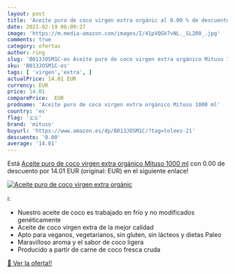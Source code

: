 ```yaml
---
layout: post
title: 'Aceite puro de coco virgen extra orgánic al 0.00 % de descuento'
date: 2021-02-19 06:09:27
image: 'https://m.media-amazon.com/images/I/41pVQGk7vNL._SL200_.jpg'
comments: true
category: ofertas
author: ring
slug: 'B013JOSM1C-es Aceite puro de coco virgen extra orgánico Mituso 1000 ml'
sku: 'B013JOSM1C-es'
tags: [ 'virgen','extra', ]
actualPrice: 14.01 EUR
currency: EUR
price: 14.01
comparePrice:  EUR
prodname: 'Aceite puro de coco virgen extra orgánico Mituso 1000 ml'
country: 'es'
flag: '🇪🇸'
brand: 'mituso'
buyurl: 'https://www.amazon.es/dp/B013JOSM1C/?tag=tolees-21'
descuento: '0.00'
average: '14.01'
---
```


Está [Aceite puro de coco virgen extra orgánico Mituso 1000 ml](https://www.amazon.es/dp/B013JOSM1C/?tag=tolees-21) con 0.00 de descuento por 14.01 EUR (original:  EUR) en el siguiente enlace!

[![Aceite puro de coco virgen extra orgánic](https://m.media-amazon.com/images/I/41pVQGk7vNL._SL200_.jpg)](https://www.amazon.es/dp/B013JOSM1C/?tag=tolees-21)

ℹ️:

- Nuestro aceite de coco es trabajado en frío y no modificados genéticamente
- Aceite de coco virgen extra de la mejor calidad
- Apto para veganos, vegetarianos, sin gluten, sin lácteos y dietas Paleo
- Maravilloso aroma y el sabor de coco ligera
- Producido a partir de carne de coco fresca cruda

[🛒 Ver la oferta!!](https://www.amazon.es/dp/B013JOSM1C/?tag=tolees-21)
